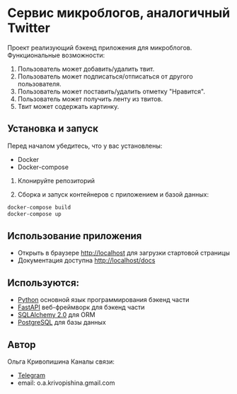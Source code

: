 # Сервис микроблогов, аналогичный Twitter
Проект реализующий бэкенд приложения для микроблогов.
Функциональные возможности:
1. Пользователь может добавить/удалить твит.
2. Пользователь может подписаться/отписаться от другого пользователя.
3. Пользователь может поставить/удалить отметку "Нравится".
4. Пользователь может получить ленту из твитов.
5. Твит может содержать картинку.

## Установка и запуск
Перед началом убедитесь, что у вас установлены:
- Docker
- Docker-compose

1. Клонируйте репозиторий

2. Сборка и запуск контейнеров с приложением и базой данных:
```bash
docker-compose build
docker-compose up
```

## Использование приложения
- Открыть в браузере <http://localhost> для загрузки стартовой страницы
- Документация доступна <http://localhost/docs>

## Используются:
- [Python](https://www.python.org/) основной язык программирования бэкенд части
- [FastAPI](https://fastapi.tiangolo.com/) веб-фреймворк для бэкенд части
- [SQLAlchemy 2.0](https://www.sqlalchemy.org) для ORM
- [PostgreSQL](https://www.postgresql.org) для базы данных

## Автор
Ольга Кривопишина
Каналы связи:
- [Telegram](https://t.me/okrivopishina)
- email: o.a.krivopishina.gmail.com